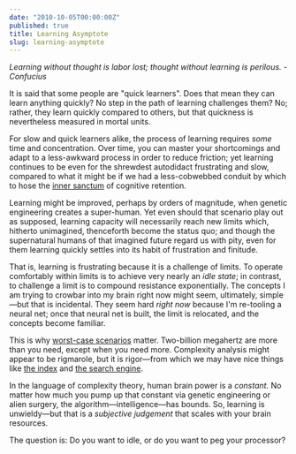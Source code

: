 ```yaml
---
date: "2010-10-05T00:00:00Z"
published: true
title: Learning Asymptote
slug: learning-asymptote
---
```


_Learning without thought is labor lost; thought without learning is perilous._
_- Confucius_

It is said that some people are "quick learners". Does that mean they can learn anything quickly? No step in the path of learning challenges them? No; rather, they learn quickly compared to others, but that quickness is nevertheless measured in mortal units.

For slow and quick learners alike, the process of learning requires _some_ time and concentration. Over time, you can master your shortcomings and adapt to a less-awkward process in order to reduce friction; yet learning continues to be even for the shrewdest autodidact frustrating and slow, compared to what it might be if we had a less-cobwebbed conduit by which to hose the [inner sanctum](http://en.wikipedia.org/wiki/Hippocampus) of cognitive retention.

Learning might be improved, perhaps by orders of magnitude, when genetic engineering creates a super-human. Yet even should that scenario play out as supposed, learning capacity will necessarily reach new limits which, hitherto unimagined, thenceforth become the status quo; and though the supernatural humans of that imagined future regard us with pity, even for them learning quickly settles into its habit of frustration and finitude.

That is, learning is frustrating because it is a challenge of limits. To operate comfortably within limits is to achieve very nearly an _idle state_; in contrast, to challenge a limit is to compound resistance exponentially. The concepts I am trying to crowbar into my brain right now might seem, ultimately, simple—but that is incidental. They seem hard _right now_ because I'm re-tooling a neural net; once that neural net is built, the limit is relocated, and the concepts become familiar.

This is why [worst-case scenarios](http://en.wikipedia.org/wiki/Computational_complexity_theory) matter. Two-billion megahertz are more than you need, except when you need more. Complexity analysis might appear to be rigmarole, but it is rigor—from which we may have nice things like [the index](http://en.wikipedia.org/wiki/Hash_function) and [the search engine](http://www.google.com/).

In the language of complexity theory, human brain power is a _constant._ No matter how much you pump up that constant via genetic engineering or alien surgery, the algorithm—intelligence—has bounds. So, learning is unwieldy—but that is a _subjective judgement_ that scales with your brain resources.

The question is: Do you want to idle, or do you want to peg your processor?

